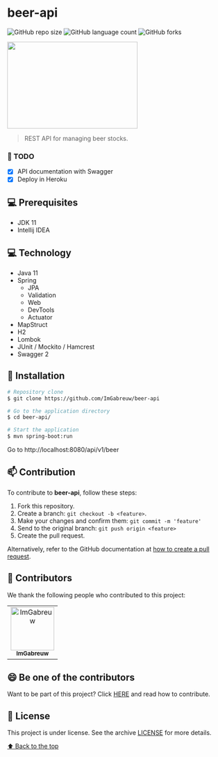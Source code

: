 # beer-api

![GitHub repo size](https://img.shields.io/github/repo-size/ImGabreuw/beer-api?style=for-the-badge)
![GitHub language count](https://img.shields.io/github/languages/count/ImGabreuw/beer-api?style=for-the-badge)
![GitHub forks](https://img.shields.io/github/forks/ImGabreuw/beer-api?style=for-the-badge)

<img height="200px" width="300px" src="https://hermes.dio.me/santander/dev-week/logo-dio.svg">

> REST API for managing beer stocks.

### 📝 TODO

- [X] API documentation with Swagger
- [X] Deploy in Heroku

## 💻 Prerequisites

* JDK 11
* Intellij IDEA

## 💻 Technology

* Java 11
* Spring
  * JPA
  * Validation
  * Web
  * DevTools
  * Actuator
* MapStruct
* H2
* Lombok
* JUnit / Mockito / Hamcrest
* Swagger 2

## 🚀 Installation

```bash
# Repository clone
$ git clone https://github.com/ImGabreuw/beer-api

# Go to the application directory
$ cd beer-api/

# Start the application
$ mvn spring-boot:run
```

Go to http://localhost:8080/api/v1/beer

## 📫 Contribution

To contribute to **beer-api**, follow these steps:

1. Fork this repository.
2. Create a branch: `git checkout -b <feature>`.
3. Make your changes and confirm them: `git commit -m 'feature'`
4. Send to the original branch: `git push origin <feature>`
5. Create the pull request.

Alternatively, refer to the GitHub documentation at [how to create a pull request](https://help.github.com/en/github/collaborating-with-issues-and-pull-requests/creating-a-pull-request).

## 🤝 Contributors

We thank the following people who contributed to this project:

<table>
  <tr>
    <td align="center">
      <a href="https://github.com/ImGabreuw">
        <img src="https://avatars.githubusercontent.com/u/60116449?v=4" width="100px;" alt="ImGabreuw"/><br>
        <sub>
          <b>ImGabreuw</b>
        </sub>
      </a>
    </td>
  </tr>
</table>


## 😄 Be one of the contributors<br>

Want to be part of this project? Click [HERE](CONTRIBUTING.md) and read how to contribute.

## 📝 License

This project is under license. See the archive [LICENSE](LICENSE.md) for more details.

[⬆ Back to the top](#beer-api)<br>
